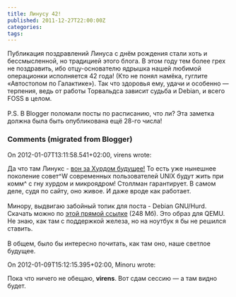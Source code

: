 ```yaml
---
title: Линусу 42!
published: 2011-12-27T22:00:00Z
categories: 
tags: 
---
```


Публикация поздравлений Линуса с днём рождения стали хоть и бессмысленной, но традицией этого блога. В этом году тем более грех не поздравить, ибо отцу-основателю ядрышка нашей любимой операционки исполняется 42 года! (Кто не понял намёка, гуглите «Автостопом по Галактике»). Так что здоровья ему, удачи и особенно — терпения, ведь от работы Торвальдса зависит судьба и Debian, и всего FOSS в целом.<br /><br />P.S. В Blogger поломали посты по расписанию, что ли? Эта заметка должна была быть опубликована ещё 28-го числа!

<h3 id='hakyll-convert-comments-title'>Comments (migrated from Blogger)</h3>
<div class='hakyll-convert-comment'>
<p class='hakyll-convert-comment-date'>On 2012-01-07T13:11:58.541+02:00, virens wrote:</p>
<p class='hakyll-convert-comment-body'>
Да что там Линукс - <a href="http://www.gnu.org/software/hurd/hurd.html" rel="nofollow">вон за Хурдом будущее!</a> То есть уже нынешнее поколение совет^W современных пользователей UNIX будут жить при комм^ с гну хурдом и микроядром! Столлман гарантирует. В самом деле, судя по сайту, оно живое. И даже вроде как работает.<br /><br />Минору, выдвигаю забойный топик для поста - Debian GNU/Hurd. Скачать можно по <a href="http://people.debian.org/~sthibault/hurd-i386/debian-hurd.img.tar.gz." rel="nofollow">этой прямой ссылке</a> (248 Мб). Это образ для QEMU. Не знаю, как там с поддержкой железа, но на ноутбук я бы не решился ставить.<br /><br />В общем, было бы интересно почитать, как там оно, наше светлое будущее.
</p>
</div>

<div class='hakyll-convert-comment'>
<p class='hakyll-convert-comment-date'>On 2012-01-09T15:12:15.395+02:00, Minoru wrote:</p>
<p class='hakyll-convert-comment-body'>
Пока что ничего не обещаю, <b>virens</b>. Вот сдам сессию — а там видно будет.
</p>
</div>



